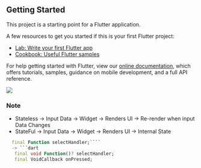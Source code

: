 
## Getting Started

This project is a starting point for a Flutter application.

A few resources to get you started if this is your first Flutter project:

- [Lab: Write your first Flutter app](https://flutter.dev/docs/get-started/codelab)
- [Cookbook: Useful Flutter samples](https://flutter.dev/docs/cookbook)

For help getting started with Flutter, view our
[online documentation](https://flutter.dev/docs), which offers tutorials,
samples, guidance on mobile development, and a full API reference.

<img src = "https://i.imgur.com/oAQFH3h.png"/>

### Note
- Stateless -> Input Data -> Widget -> Renders UI -> Re-render when input Data Changes
- StateFul -> Input Data -> Widget -> Renders UI -> Internal State

```dart
  final Function selectHandler;````
  -> ```dart
   final void Function()? selectHandler;
   final VoidCallback onPressed;
  ```